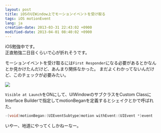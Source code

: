 ```yaml
---
layout: post
title: iOSのUIWindow上でモーションイベントを受け取る
tags: iOS motionEvent
lang: ja
creation-date: 2013-03-31 22:43:02 +0900
modified-date: 2013-04-01 08:40:02 +0900
---
```

iOS勉強中です。  
正直勉強二日目くらいで心が折れそうです。

モーションイベントを受け取るには`First Responder`になる必要があるとかなんとか見かけたんだけど、あんまり関係なかった。 まだよくわかってないんだけど、このチェックが必要みたい。

<img src="https://s3-ap-northeast-1.amazonaws.com/tmtk75.github.com/2013-03-31/FizBiz.xcodeproj+%E2%80%94+Main.xib-1.png"/>

`Visible at Launch`をONにして、UIWindowのサブクラスをCustom ClassにInterface Builderで指定してmotionBeganを定義するとシェイクとかで呼ばれた。

```objective-c
-(void)motionBegan:(UIEventSubtype)motion withEvent:(UIEvent *)event
```

いやー、地道にやってくしかねーなー。
